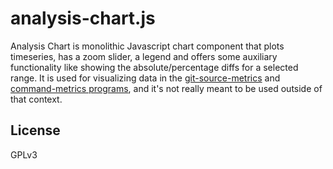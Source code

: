 # analysis-chart.js

Analysis Chart is monolithic Javascript chart component that plots timeseries,
has a zoom slider, a legend and offers some auxiliary functionality like showing
the absolute/percentage diffs for a selected range. It is used for visualizing
data in the [git-source-metrics](https://github.com/mo/git-source-metrics) and
[command-metrics programs](https://github.com/mo/command-metrics), and it's not
really meant to be used outside of that context.


## License

GPLv3
